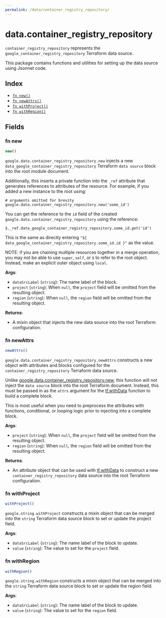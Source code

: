 ```yaml
---
permalink: /data/container_registry_repository/
---
```


# data.container_registry_repository

`container_registry_repository` represents the `google_container_registry_repository` Terraform data source.



This package contains functions and utilities for setting up the data source using Jsonnet code.


## Index

* [`fn new()`](#fn-new)
* [`fn newAttrs()`](#fn-newattrs)
* [`fn withProject()`](#fn-withproject)
* [`fn withRegion()`](#fn-withregion)

## Fields

### fn new

```ts
new()
```


`google.data.container_registry_repository.new` injects a new `data_google_container_registry_repository` Terraform `data source`
block into the root module document.

Additionally, this inserts a private function into the `_ref` attribute that generates references to attributes of the
resource. For example, if you added a new instance to the root using:

    # arguments omitted for brevity
    google.data.container_registry_repository.new('some_id')

You can get the reference to the `id` field of the created `google.data.container_registry_repository` using the reference:

    $._ref.data_google_container_registry_repository.some_id.get('id')

This is the same as directly entering `"${ data_google_container_registry_repository.some_id.id }"` as the value.

NOTE: if you are chaining multiple resources together in a merge operation, you may not be able to use `super`, `self`,
or `$` to refer to the root object. Instead, make an explicit outer object using `local`.

**Args**:
  - `dataSrcLabel` (`string`): The name label of the block.
  - `project` (`string`):  When `null`, the `project` field will be omitted from the resulting object.
  - `region` (`string`):  When `null`, the `region` field will be omitted from the resulting object.

**Returns**:
- A mixin object that injects the new data source into the root Terraform configuration.


### fn newAttrs

```ts
newAttrs()
```


`google.data.container_registry_repository.newAttrs` constructs a new object with attributes and blocks configured for the `container_registry_repository`
Terraform data source.

Unlike [google.data.container_registry_repository.new](#fn-container_registry_repositorynew), this function will not inject the `data source`
block into the root Terraform document. Instead, this must be passed in as the `attrs` argument for the
[tf.withData](https://github.com/tf-libsonnet/core/tree/main/docs#fn-withdata) function to build a complete block.

This is most useful when you need to preprocess the attributes with functions, conditional, or looping logic prior to
injecting into a complete block.

**Args**:
  - `project` (`string`):  When `null`, the `project` field will be omitted from the resulting object.
  - `region` (`string`):  When `null`, the `region` field will be omitted from the resulting object.

**Returns**:
  - An attribute object that can be used with [tf.withData](https://github.com/tf-libsonnet/core/tree/main/docs#fn-withdata) to construct a new `container_registry_repository` data source into the root Terraform configuration.


### fn withProject

```ts
withProject()
```

`google.string.withProject` constructs a mixin object that can be merged into the `string`
Terraform data source block to set or update the project field.



**Args**:
  - `dataSrcLabel` (`string`): The name label of the block to update.
  - `value` (`string`): The value to set for the `project` field.


### fn withRegion

```ts
withRegion()
```

`google.string.withRegion` constructs a mixin object that can be merged into the `string`
Terraform data source block to set or update the region field.



**Args**:
  - `dataSrcLabel` (`string`): The name label of the block to update.
  - `value` (`string`): The value to set for the `region` field.
